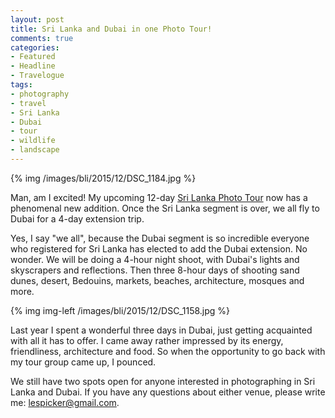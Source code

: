 ```yaml
---
layout: post
title: Sri Lanka and Dubai in one Photo Tour!
comments: true
categories:
- Featured
- Headline
- Travelogue
tags:
- photography
- travel
- Sri Lanka
- Dubai
- tour
- wildlife
- landscape
---
```


{% img /images/bli/2015/12/DSC_1184.jpg %}

Man, am I excited! My upcoming 12-day [Sri Lanka Photo Tour](http://www.lesterpickerphoto.com/workshops/upcoming-workshops.html#srilanka) now has a phenomenal new addition. Once the Sri Lanka segment is over, we all fly to Dubai for a 4-day extension trip. 

<!--more-->

Yes, I say "we all", because the Dubai segment is so incredible everyone who registered for Sri Lanka has elected to add the Dubai extension. No wonder. We will be doing a 4-hour night shoot, with Dubai's lights and skyscrapers and reflections. Then three 8-hour days of shooting sand dunes, desert, Bedouins, markets, beaches, architecture, mosques and more. 

{% img img-left /images/bli/2015/12/DSC_1158.jpg %}

Last year I spent a wonderful three days in Dubai, just getting acquainted with all it has to offer. I came away rather impressed by its energy, friendliness, architecture and food. So when the opportunity to go back with my tour group came up, I pounced. 

We still have two spots open for anyone interested in photographing in Sri Lanka and Dubai. If you have any questions about either venue, please write me: lespicker@gmail.com. 



